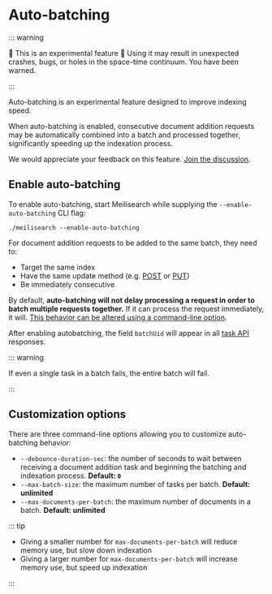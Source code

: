 # Auto-batching

::: warning

🚨 This is an experimental feature 🚨
Using it may result in unexpected crashes, bugs, or holes in the space-time continuum.
You have been warned.

:::

Auto-batching is an experimental feature designed to improve indexing speed.

When auto-batching is enabled, consecutive document addition requests may be automatically combined into a batch and processed together, significantly speeding up the indexation process.

We would appreciate your feedback on this feature. [Join the discussion](https://github.com/meilisearch/meilisearch/discussions/2070).

## Enable auto-batching

To enable auto-batching, start Meilisearch while supplying the `--enable-auto-batching` CLI flag:

```
./meilisearch --enable-auto-batching
```

For document addition requests to be added to the same batch, they need to:

- Target the same index
- Have the same update method (e.g. [POST](/reference/documents.md#add-or-replace-documents) or [PUT](/reference/documents.md#add-or-update-documents))
- Be immediately consecutive

By default, **auto-batching will not delay processing a request in order to batch multiple requests together.** If it can process the request immediately, it will. [This behavior can be altered using a command-line option](#customization-options).

After enabling autobatching, the field `batchUid` will appear in all [task API](/reference/tasks.md) responses.

::: warning

If even a single task in a batch fails, the entire batch will fail.

:::

## Customization options

There are three command-line options allowing you to customize auto-batching behavior:

- `--debounce-duration-sec`: the number of seconds to wait between receiving a document addition task and beginning the batching and indexation process. **Default: `0`**
- `--max-batch-size`: the maximum number of tasks per batch. **Default: unlimited**
- `--max-documents-per-batch`: the maximum number of documents in a batch. **Default: unlimited**

::: tip

- Giving a smaller number for `max-documents-per-batch` will reduce memory use, but slow down indexation
- Giving a larger number for `max-documents-per-batch` will increase memory use, but speed up indexation

:::
